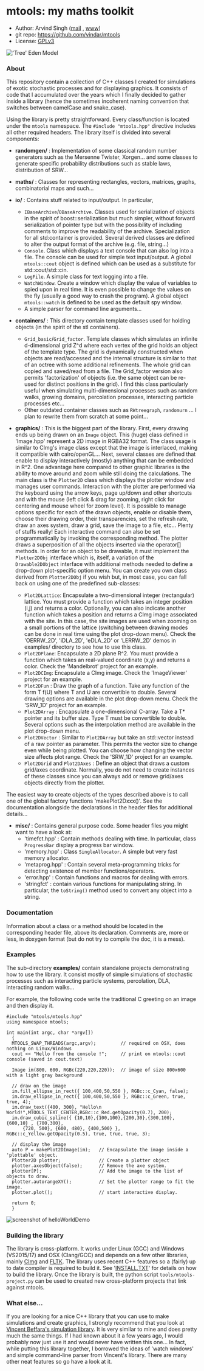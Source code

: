 # mtools: my maths toolkit

- Author:   Arvind Singh ([mail](mailto:arvind.singh@math.u-psud.fr) , [www](http://www.math.u-psud.fr/~singh/))
- git repo: https://github.com/vindar/mtools
- License:  [GPLv3](http://www.gnu.org/licenses/gpl-3.0.html)

!['Tree' Eden Model](./mtools.png)

### About

This repository contain a collection of C++ classes I created for simulations of exotic stochastic processes and for displaying graphics. It consists of code that I accumulated over the years which I finally decided to gather inside a library (hence the sometimes incoherent naming convention that switches between camelCase and snake_case).  

Using the library is pretty straightforward. Every class/function is located under the `mtools` namespace. The `#include "mtools.hpp"` directive includes all other required headers. The library itself is divided into several components:

  - **randomgen/** : Implementation of some classical random number generators such as the Mersenne Twister, Xorgen... and some classes to generate specific probability distributions such as stable laws, distribution of SRW...

  - **maths/** : Classes for representing rectangles, vectors, matrices, graphs, combinatorial maps and such... 

  - **io/** : Contains stuff related to input/output. In particular, 
    - `IBaseArchive`/`OBaseArchive`. Classes used for serialization of objects in the spirit of boost::serialization but much simpler, without forward serialization of pointer type but with the possibility of including comments to improve the readability of the archive. Specialization for all std:container is provided. Several derived classes are defined to alter the output format of the archive (e.g. file, string...)
    - `Console`. Class which displays a text console that can also log into a file. The console can be used for simple text input/output. A global `mtools::cout` object is defined which can be used as a substitute for std::cout/std::cin.
    - `LogFile`. A simple class for text logging into a file.
    - `WatchWindow`. Create a window which display the value of variables to spied upon in real time. It is even possible to change the values on the fly (usually a good way to crash the program). A global object `mtools::watch` is defined to be used as the default spy window. 
    - A simple parser for command line arguments...

  - **containers/** : This directory contain template classes used for holding objects (in the spirit of the stl containers).
    - `Grid_basic`/`Grid_factor`. Template classes which simulates an infinite d-dimensional grid Z^d where each vertex of the grid holds an object of the template type. The grid is dynamically constructed when objects are read/accessed and the internal structure is similar to that of an octree with some additional refinements. The whole grid can copied and saved/read from a file. The Grid_factor version also permits 'factorization' of objects (i.e. the same object can be re-used for distinct positions in the grid). I find this class particularly useful when simulating multi-dimensional processes such as random walks, growing domains, percolation processes, interacting particle processes etc...
    - Other outdated container classes such as `RWtreegraph`, `randomurn` ...  I plan to rewrite them from scratch at some point...

  - **graphics/** : This is the biggest part of the library. First, every drawing ends up being drawn on an `Image` object. This (huge) class defined in 'Image.hpp' represent a 2D image in RGBA32 format. The class usage is similar to CImg's image class except that the image is interlaced, making it compatible with cairo/openGL... Next, several classes are defined that enable to display interactively (mostly) anything that can be embedded in R^2. One advantage here compared to other graphic libraries is the ability to move around and zoom while still doing the calculations. The main class is the `Plotter2D` class which displays the plotter window and manages user commands. Interaction with the plotter are performed via the keyboard using the arrow keys, page up/down and other shortcuts and with the mouse (left click & drag for zooming, right click for centering and mouse wheel for zoom level). It is possible to manage options specific for each of the drawn objects, enable or disable them, choose their drawing order, their transparencies, set the refresh rate, draw an axes system, draw a grid, save the image to a file, etc... Plenty of stuffs really! Each interactive command can also be set programmatically by invoking the corresponding method. The plotter draws a superposition of all the objects inserted via the operator[] methods. In order for an object to be drawable, it must implement the `Plotter2DObj` interface which is, itself, a variation of the `Drawable2DObject` interface with additional methods needed to define a drop-down plot-specific option menu. You can create you own class derived from  `Plotter2DObj` if you wish but, in most case, you can fall back on using one of the predefined sub-classes:
    - `Plot2DLattice`: Encapsulate a two-dimensional integer (rectangular) lattice. You must provide a function which takes an integer position (i,j) and returns a color. Optionally, you can also indicate another function which takes a position and returns a CImg image associated with the site. In this case, the site images are used when zooming on a small portions of the lattice (switching between drawing modes can be done in real time using the plot drop-down menu). Check the 'OERRW_2D', 'iDLA_2D', 'eDLA_2D' or 'LERRW_2D' demos in examples/ directory to see how to use this class.
    - `Plot2DPlane`: Encapsulate a 2D plane R^2. You must provide a function which takes an real-valued coordinate (x,y) and returns a color. Check the 'Mandelbrot' project for an example.
    - `Plot2DCImg`: Encapsulate a CImg image. Check the 'ImageViewer' project for an example.
    - `Plot2DFun` : Draw the graph of a function. Take any function of the form T f(U) where T and U are convertible to double. Several drawing options are available in the plot drop-down menu. Check the 'SRW_1D' project for an example.
    - `Plot2DArray` : Encapsulate a one-dimensional C-array. Take a T* pointer and its buffer size. Type T must be convertible to double. Several options such as the interpolation method are available in the plot drop-down menu.
    - `Plot2DVector` : Similar to `Plot2DArray` but take an std::vector<T> instead of a raw pointer as parameter. This permits the vector size to change even while being plotted. You can choose how changing the vector size affects plot range. Check the 'SRW_1D' project for an example.
    - `Plot2DGrid` and `Plot2DAxes` : Define an object that draws a custom grid/axes coordinate. Normally, you do not need to create instances of these classes since you can always add or remove grid/axes objects directly from the plotter.

  The easiest way to create objects of the types described above is to call one of the global factory functions 'makePlot2Dxxx()'. See the documentation alongside the declarations in the header files for additional details...  
  
  - **misc/** : Contains general purpose code. Some header files you might want to have a look at:
    - 'timefct.hpp' : Contain methods dealing with time. In particular, class `ProgressBar` display a progress bar window.
    - 'memory.hpp' : Class `SingleAllocator`. A simple but very fast memory allocator.
    - 'metaprog.hpp' : Contain several meta-programming tricks for detecting existence of member functions/operators.
    - 'error.hpp' : Contain functions and macros for dealing with errors.
    - 'stringfct' : contain various functions for manipulating string. In particular, the `toString()` method used to convert any object into a string.


### Documentation
Information about a class or a method should be located in the corresponding header file, above its declaration. Comments are, more or less, in doxygen format (but do not try to compile the doc, it is a mess).


### Examples
The sub-directory **examples/** contain standalone projects demonstrating how to use the library. It consist mostly of simple simulations of stochastic processes such as interacting particle systems, percolation, DLA, interacting random walks...

For example, the following code write the traditional C greeting on an image and then display it. 
```
#include "mtools/mtools.hpp" 
using namespace mtools;

int main(int argc, char *argv[])
  {	
  MTOOLS_SWAP_THREADS(argc,argv);         // required on OSX, does nothing on Linux/Windows
  cout << "Hello from the console !";     // print on mtools::cout console (saved in cout.text)
    
  Image im(800, 600, RGBc(220,220,220));  // image of size 800x600 with a light gray background
    
  // draw on the image
  im.fill_ellipse_in_rect({ 100,400,50,550 }, RGBc::c_Cyan, false);
  im.draw_ellipse_in_rect({ 100,400,50,550 }, RGBc::c_Green, true, true, 4);
  im.draw_text({400, 300}, "Hello\n  World!",MTOOLS_TEXT_CENTER,RGBc::c_Red.getOpacity(0.7), 200);
  im.draw_cubic_spline({ {10,10},{100,100},{200,30},{300,100}, {600,10} , {700,300},
      {720, 500}, {600, 480}, {400,500} }, RGBc::c_Yellow.getOpacity(0.5), true, true, true, 3);
	
  // display the image
  auto P = makePlot2DImage(im);   // Encapsulate the image inside a 'plottable' object.	
  Plotter2D plotter;              // Create a plotter object
  plotter.axesObject(false);      // Remove the axe system.
  plotter[P];                     // Add the image to the list of objects to draw.  	
  plotter.autorangeXY();          // Set the plotter range to fit the image.
  plotter.plot();                 // start interactive display.
  
  return 0;
  }
````
![screenshot of helloWorldDemo](./examples/HelloWorldDemo/helloWorldDemo.png)

### Building the library
The library is cross-platform. It works under Linux (GCC) and Windows (VS2015/17) and OSX (Clang/GCC) and depends on a few other libraries, mainly [CImg](http://cimg.eu/) and [FLTK](http://www.fltk.org). The library uses recent C++ features so a (fairly) up to date compiler is required to build it. See '[INSTALL.TXT](https://github.com/vindar/mtools/blob/master/INSTALL.TXT)' for details on how to build the library. 
Once the library is built, the python script `tools/mtools-project.py` can be used to created new cross-platform projects that link against mtools.

### What else...
If you are looking for a nice C++ library that you can use to make simulations and create graphics, I strongly recommend that you look at [Vincent Beffara's simulation library](http://github.com/vbeffara/Simulations). It is very similar to mine and does pretty much the same things. If I had known about it a few years ago, I would probably now just use it and would never have written this one... In fact, while putting this library together, I borrowed the ideas of 'watch windows' and simple command-line parser from Vincent's library. There are many other neat features so go have a look at it.

